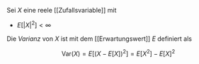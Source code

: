 Sei $X$ eine reele [[Zufallsvariable]] mit
- $E[|X|^2] \lt \infty$

Die *Varianz* von $X$ ist mit dem [[Erwartungswert]] $E$ definiert als

$$
	\text{Var}(X) = E[(X - E[X])^2] = E[X^2] - E[X]^2
$$